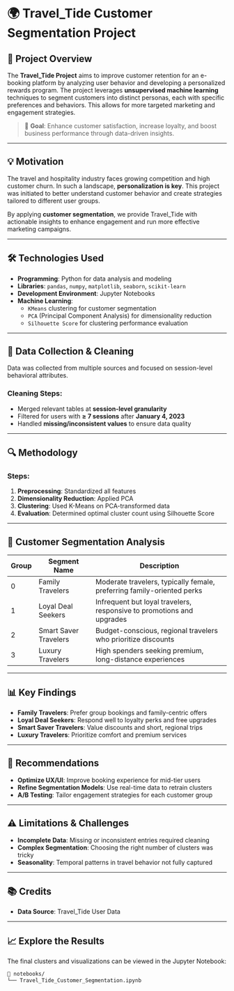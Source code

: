 # 🌍 Travel_Tide Customer Segmentation Project

## 📌 Project Overview

The **Travel_Tide Project** aims to improve customer retention for an e-booking platform by analyzing user behavior and developing a personalized rewards program. The project leverages **unsupervised machine learning** techniques to segment customers into distinct personas, each with specific preferences and behaviors. This allows for more targeted marketing and engagement strategies.

> 🎯 **Goal**: Enhance customer satisfaction, increase loyalty, and boost business performance through data-driven insights.

---

## 💡 Motivation

The travel and hospitality industry faces growing competition and high customer churn. In such a landscape, **personalization is key**. This project was initiated to better understand customer behavior and create strategies tailored to different user groups.

By applying **customer segmentation**, we provide Travel_Tide with actionable insights to enhance engagement and run more effective marketing campaigns.

---

## 🛠️ Technologies Used

- **Programming**: Python for data analysis and modeling  
- **Libraries**: `pandas`, `numpy`, `matplotlib`, `seaborn`, `scikit-learn`
- **Development Environment**: Jupyter Notebooks
- **Machine Learning**:
  - `KMeans` clustering for customer segmentation
  - `PCA` (Principal Component Analysis) for dimensionality reduction
  - `Silhouette Score` for clustering performance evaluation

---

## 🧹 Data Collection & Cleaning

Data was collected from multiple sources and focused on session-level behavioral attributes.

### Cleaning Steps:
- Merged relevant tables at **session-level granularity**
- Filtered for users with **≥ 7 sessions** after **January 4, 2023**
- Handled **missing/inconsistent values** to ensure data quality

---

## 🔍 Methodology

### Steps:
1. **Preprocessing**: Standardized all features
2. **Dimensionality Reduction**: Applied PCA
3. **Clustering**: Used K-Means on PCA-transformed data
4. **Evaluation**: Determined optimal cluster count using Silhouette Score

---

## 👥 Customer Segmentation Analysis

| Group | Segment Name           | Description |
|-------|------------------------|-------------|
| 0     | Family Travelers       | Moderate travelers, typically female, preferring family-oriented perks |
| 1     | Loyal Deal Seekers     | Infrequent but loyal travelers, responsive to promotions and upgrades |
| 2     | Smart Saver Travelers  | Budget-conscious, regional travelers who prioritize discounts |
| 3     | Luxury Travelers       | High spenders seeking premium, long-distance experiences |

---

## 📊 Key Findings

- **Family Travelers**: Prefer group bookings and family-centric offers
- **Loyal Deal Seekers**: Respond well to loyalty perks and free upgrades
- **Smart Saver Travelers**: Value discounts and short, regional trips
- **Luxury Travelers**: Prioritize comfort and premium services

---

## 🧠 Recommendations

- **Optimize UX/UI**: Improve booking experience for mid-tier users
- **Refine Segmentation Models**: Use real-time data to retrain clusters
- **A/B Testing**: Tailor engagement strategies for each customer group

---

## ⚠️ Limitations & Challenges

- **Incomplete Data**: Missing or inconsistent entries required cleaning
- **Complex Segmentation**: Choosing the right number of clusters was tricky
- **Seasonality**: Temporal patterns in travel behavior not fully captured

---

## 📚 Credits

- **Data Source**: Travel_Tide User Data

---

## 📈 Explore the Results

The final clusters and visualizations can be viewed in the Jupyter Notebook:

```bash
📁 notebooks/
└── Travel_Tide_Customer_Segmentation.ipynb

